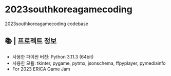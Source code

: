 # 2023southkoreagamecoding
 2023southkoreagamecoding codebase

## 📚  |  프로젝트 정보
 - 사용한 파이썬 버전: Python 3.11.3 (64bit)
 - 사용한 모듈: tkinter, pygame, pytmx, jsonschema, ffpyplayer, pymediainfo
 - For 2023 ERICA Game Jam